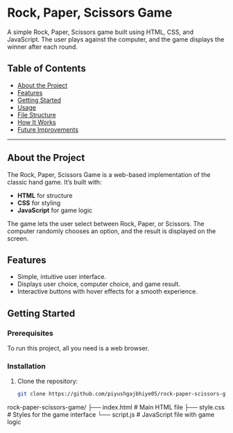 # Rock, Paper, Scissors Game

A simple Rock, Paper, Scissors game built using HTML, CSS, and JavaScript. The user plays against the computer, and the game displays the winner after each round.

## Table of Contents
- [About the Project](#about-the-project)
- [Features](#features)
- [Getting Started](#getting-started)
- [Usage](#usage)
- [File Structure](#file-structure)
- [How It Works](#how-it-works)
- [Future Improvements](#future-improvements)

---

## About the Project

The Rock, Paper, Scissors Game is a web-based implementation of the classic hand game. It’s built with:
- **HTML** for structure
- **CSS** for styling
- **JavaScript** for game logic

The game lets the user select between Rock, Paper, or Scissors. The computer randomly chooses an option, and the result is displayed on the screen.

## Features

- Simple, intuitive user interface.
- Displays user choice, computer choice, and game result.
- Interactive buttons with hover effects for a smooth experience.

## Getting Started

### Prerequisites
To run this project, all you need is a web browser.

### Installation
1. Clone the repository:
   ```bash
   git clone https://github.com/piyushgajbhiye05/rock-paper-scissors-game.git

rock-paper-scissors-game/
├── index.html       # Main HTML file
├── style.css        # Styles for the game interface
└── script.js        # JavaScript file with game logic
